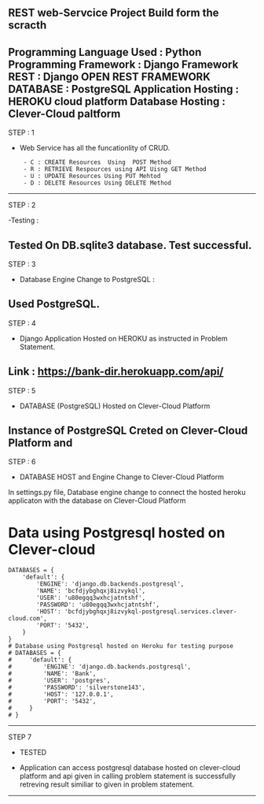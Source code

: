 
REST web-Servcice Project Build form the scracth
-----------------------------------------------------------------------

Programming Language Used : Python Programming
Framework :  Django Framework
REST  : Django OPEN REST FRAMEWORK
DATABASE : PostgreSQL
Application Hosting : HEROKU cloud platform
Database Hosting : Clever-Cloud paltform
------------------------------------------------------------------------

STEP : 1

 - Web Service has all the funcationlity of CRUD.

        - C : CREATE Resources  Using  POST Method
        - R : RETRIEVE Respources using API Uisng GET Method
        - U : UPDATE Resources Using PUT Mehtod
        - D : DELETE Resources Using DELETE Method
-------------------------------------------------------------------------

STEP : 2

 -Testing :


Tested On DB.sqlite3 database. Test successful.
---------------------------------------------------------------------------

STEP : 3

 - Database Engine Change to PostgreSQL :

 Used PostgreSQL. 
----------------------------------------------------------------------------

STEP : 4 

 - Django Application Hosted on HEROKU  as instructed in Problem Statement.


 Link : https://bank-dir.herokuapp.com/api/
------------------------------------------------------------------------------

STEP : 5

 - DATABASE (PostgreSQL) Hosted on Clever-Cloud Platform

 Instance of PostgreSQL Creted on Clever-Cloud Platform and 
-------------------------------------------------------------------------------

STEP :  6

 - DATABASE HOST and Engine Change to Clever-Cloud Platform


In settings.py file, Database engine change to connect the hosted heroku applicaton with the database on 
Clever-Cloud Platform

# Data using Postgresql hosted on Clever-cloud 
    DATABASES = {
        'default': {
            'ENGINE': 'django.db.backends.postgresql',
            'NAME': 'bcfdjybghqxj8izvykql',
            'USER': 'u80egqq3wxhcjatntshf',
            'PASSWORD': 'u80egqq3wxhcjatntshf',
            'HOST': 'bcfdjybghqxj8izvykql-postgresql.services.clever-cloud.com',
            'PORT': '5432',
        }
    }
    # Database using Postgresql hosted on Heroku for testing purpose 
    # DATABASES = {
    #     'default': {
    #         'ENGINE': 'django.db.backends.postgresql',
    #         'NAME': 'Bank',
    #         'USER': 'postgres',
    #         'PASSWORD': 'silverstone143',
    #         'HOST': '127.0.0.1',
    #         'PORT': '5432',
    #     }
    # }

 -------------------------------------------------------------------------------

STEP 7 


- TESTED 


- Application can access postgresql database hosted on clever-cloud platform and 
  api given in calling problem statement is successfully retreving result similiar to given
  in problem statement.
-------------------------------------------------------------------------------------------
